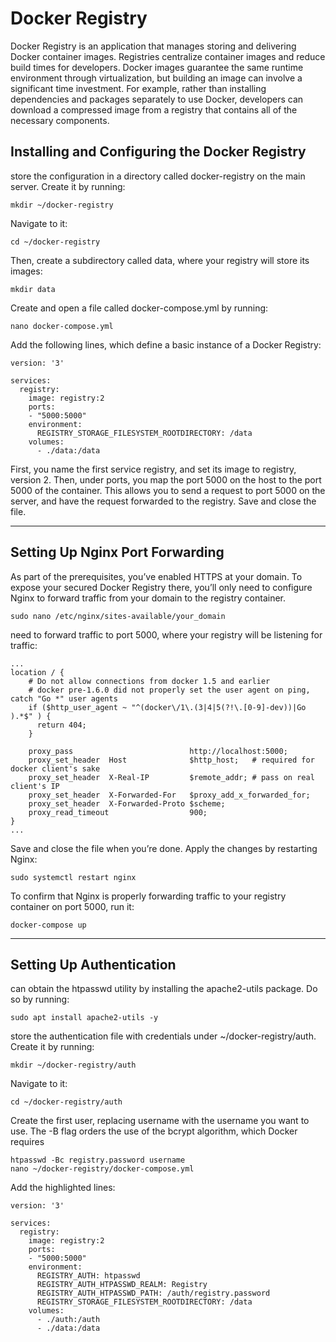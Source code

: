 # Docker Registry
Docker Registry is an application that manages storing and delivering Docker container images. Registries centralize container images and reduce build times for developers. Docker images guarantee the same runtime environment through virtualization, but building an image can involve a significant time investment. For example, rather than installing dependencies and packages separately to use Docker, developers can download a compressed image from a registry that contains all of the necessary components. 

##  Installing and Configuring the Docker Registry
store the configuration in a directory called docker-registry on the main server. Create it by running:

```
mkdir ~/docker-registry
```
Navigate to it:

```
cd ~/docker-registry
```
Then, create a subdirectory called data, where your registry will store its images:

```
mkdir data
```
Create and open a file called docker-compose.yml by running:

```
nano docker-compose.yml
```
Add the following lines, which define a basic instance of a Docker Registry:

```
version: '3'

services:
  registry:
    image: registry:2
    ports:
    - "5000:5000"
    environment:
      REGISTRY_STORAGE_FILESYSTEM_ROOTDIRECTORY: /data
    volumes:
      - ./data:/data
```

First, you name the first service registry, and set its image to registry, version 2. Then, under ports, you map the port 5000 on the host to the port 5000 of the container. This allows you to send a request to port 5000 on the server, and have the request forwarded to the registry.
Save and close the file.

***

## Setting Up Nginx Port Forwarding
As part of the prerequisites, you’ve enabled HTTPS at your domain. To expose your secured Docker Registry there, you’ll only need to configure Nginx to forward traffic from your domain to the registry container.

```
sudo nano /etc/nginx/sites-available/your_domain
```

need to forward traffic to port 5000, where your registry will be listening for traffic:

```
...
location / {
    # Do not allow connections from docker 1.5 and earlier
    # docker pre-1.6.0 did not properly set the user agent on ping, catch "Go *" user agents
    if ($http_user_agent ~ "^(docker\/1\.(3|4|5(?!\.[0-9]-dev))|Go ).*$" ) {
      return 404;
    }

    proxy_pass                          http://localhost:5000;
    proxy_set_header  Host              $http_host;   # required for docker client's sake
    proxy_set_header  X-Real-IP         $remote_addr; # pass on real client's IP
    proxy_set_header  X-Forwarded-For   $proxy_add_x_forwarded_for;
    proxy_set_header  X-Forwarded-Proto $scheme;
    proxy_read_timeout                  900;
}
...
```
Save and close the file when you’re done. Apply the changes by restarting Nginx:

```
sudo systemctl restart nginx
```
To confirm that Nginx is properly forwarding traffic to your registry container on port 5000, run it:

```
docker-compose up
```

***

## Setting Up Authentication
 can obtain the htpasswd utility by installing the apache2-utils package. Do so by running:
 
 ```
 sudo apt install apache2-utils -y
 ```
 store the authentication file with credentials under ~/docker-registry/auth. Create it by running:
 
 ```
 mkdir ~/docker-registry/auth
 ```
 Navigate to it:
 
 ```
 cd ~/docker-registry/auth
 ```
 
 Create the first user, replacing username with the username you want to use. The -B flag orders the use of the bcrypt algorithm, which Docker requires

```
htpasswd -Bc registry.password username
nano ~/docker-registry/docker-compose.yml
```
Add the highlighted lines:

```
version: '3'

services:
  registry:
    image: registry:2
    ports:
    - "5000:5000"
    environment:
      REGISTRY_AUTH: htpasswd
      REGISTRY_AUTH_HTPASSWD_REALM: Registry
      REGISTRY_AUTH_HTPASSWD_PATH: /auth/registry.password
      REGISTRY_STORAGE_FILESYSTEM_ROOTDIRECTORY: /data
    volumes:
      - ./auth:/auth
      - ./data:/data
 ```
 
 


